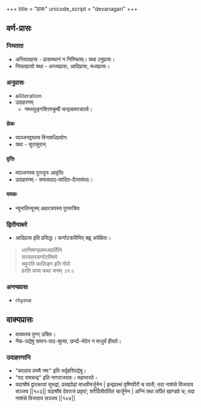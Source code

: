 +++
title = "प्रासः"
unicode_script = "devanagari"
+++

## वर्ण-प्रासः
### नियतता
- अनियतप्रासः - प्रासस्थानं न निश्चितम्। यथा ऽनुप्रासः।
- नियतप्रासो यथा - अन्त्यप्रासः, आदिप्रासः, मध्यप्रासः।

### अनुप्रासः
- alliteration
- उदाहरणम् 
  - नमस्तुङ्गशिरश्चुम्बी चन्द्रचामरचारवे।

#### छेकः
- व्यञ्जनद्वयस्य विनावधिप्रयोगः
- यथा - सुरासुरान्

#### वृत्तिः
- व्यञ्जनस्य पुनःपुनः आवृत्तिः
- उदाहरणम् - समासदत्-सादित-दैत्यसंपदः।

#### यमकः
- न्यूनातिन्यूनम् अक्षरत्रयस्य पुनरुक्तिः

### द्वितीयाक्षरे
- आदिप्रास इति प्रसिद्धः। कर्णाटकविभिर् बह्व् अपेक्षितः।

> धरणिमण्डलमध्यवर्तिनि  
सरसतरकर्णाटविषये  
स्फुरति कालिङ्ग इति गोपो  
हरति यस्य कथा जनम् ॥१॥

### अन्त्यप्रासः
- rhyme

## वाक्यप्रासः
- वाक्यस्य पुनर् उक्तिः।
- नैक-पद्येषु समान-पाद-श्रुत्या, छन्दो-भेदेन न माधुर्यं हीयते।

### उदाहरणानि
- "कालाय तस्मै नमः" इति भर्तृहरिपद्येषु।
- "वद रामचन्द्र" इति नागराजरावः। महाभारते -
- यदाश्रौषं द्वारकायां सुभद्रां; प्रसह्योढां माधवीमर्जुनेन | इन्द्रप्रस्थं वृष्णिवीरौ च यातौ; तदा नाशंसे विजयाय सञ्जय ||१०३|| यदाश्रौषं देवराजं प्रवृष्टं; शरैर्दिव्यैर्वारितं चार्जुनेन | अग्निं तथा तर्पितं खाण्डवे च; तदा नाशंसे विजयाय सञ्जय ||१०४||

